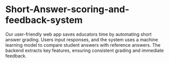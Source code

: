 # Short-Answer-scoring-and-feedback-system
Our user-friendly web app saves educators time by automating short answer grading. Users input responses, and the system uses a machine learning model to compare student answers with reference answers. The backend extracts key features, ensuring consistent grading and immediate feedback.
